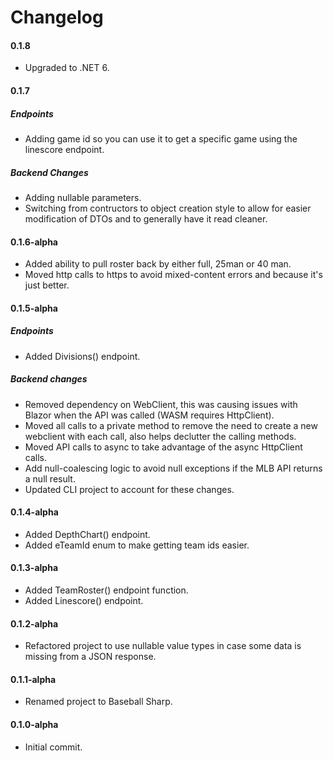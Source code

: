 # Changelog

#### 0.1.8

- Upgraded to .NET 6.

#### 0.1.7

##### Endpoints

- Adding game id so you can use it to get a specific game using the linescore endpoint. 

##### Backend Changes

- Adding nullable parameters.
- Switching from contructors to object creation style to allow for easier modification of DTOs and to generally have it read cleaner.


#### 0.1.6-alpha

- Added ability to pull roster back by either full, 25man or 40 man.
- Moved http calls to https to avoid mixed-content errors and because it's just better.

#### 0.1.5-alpha

##### Endpoints

- Added Divisions() endpoint.

##### Backend changes

- Removed dependency on WebClient, this was causing issues with Blazor when the API was called (WASM requires HttpClient).
- Moved all calls to a private method to remove the need to create a new webclient with each call, also helps declutter the calling methods.
- Moved API calls to async to take advantage of the async HttpClient calls.
- Add null-coalescing logic to avoid null exceptions if the MLB API returns a null result.
- Updated CLI project to account for these changes.

#### 0.1.4-alpha

- Added DepthChart() endpoint.
- Added eTeamId enum to make getting team ids easier.

#### 0.1.3-alpha

- Added TeamRoster() endpoint function.
- Added Linescore() endpoint.

#### 0.1.2-alpha

- Refactored project to use nullable value types in case some data is missing from a JSON response.

#### 0.1.1-alpha

- Renamed project to Baseball Sharp.

#### 0.1.0-alpha

- Initial commit.